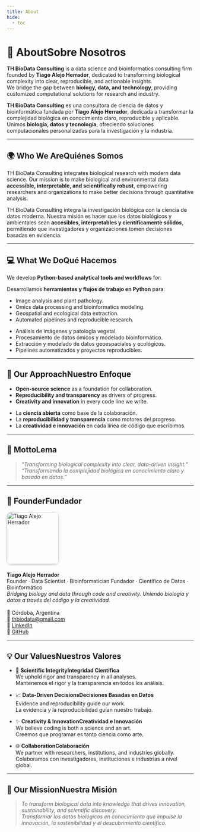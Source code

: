 ```yaml
---
title: About
hide:
  - toc
---
```


# 🧬 <span class="lang lang-en">About</span><span class="lang lang-es">Sobre Nosotros</span>

<p class="lang lang-en">
  <strong>TH BioData Consulting</strong> is a data science and bioinformatics consulting firm founded by
  <strong>Tiago Alejo Herrador</strong>, dedicated to transforming biological complexity into clear,
  reproducible, and actionable insights.<br>
  We bridge the gap between <strong>biology, data, and technology</strong>, providing customized computational
  solutions for research and industry.
</p>

<p class="lang lang-es">
  <strong>TH BioData Consulting</strong> es una consultora de ciencia de datos y bioinformática fundada por
  <strong>Tiago Alejo Herrador</strong>, dedicada a transformar la complejidad biológica en conocimiento claro,
  reproducible y aplicable.<br>
  Unimos <strong>biología, datos y tecnología</strong>, ofreciendo soluciones computacionales personalizadas para
  la investigación y la industria.
</p>

---

## 🌍 <span class="lang lang-en">Who We Are</span><span class="lang lang-es">Quiénes Somos</span>

<p class="lang lang-en">
  TH BioData Consulting integrates biological research with modern data science.
  Our mission is to make biological and environmental data <strong>accessible, interpretable, and scientifically robust</strong>,
  empowering researchers and organizations to make better decisions through quantitative analysis.
</p>

<p class="lang lang-es">
  TH BioData Consulting integra la investigación biológica con la ciencia de datos moderna.
  Nuestra misión es hacer que los datos biológicos y ambientales sean
  <strong>accesibles, interpretables y científicamente sólidos</strong>,
  permitiendo que investigadores y organizaciones tomen decisiones basadas en evidencia.
</p>

---

## 💻 <span class="lang lang-en">What We Do</span><span class="lang lang-es">Qué Hacemos</span>

<p class="lang lang-en">
  We develop <strong>Python-based analytical tools and workflows</strong> for:
</p>
<p class="lang lang-es">
  Desarrollamos <strong>herramientas y flujos de trabajo en Python</strong> para:
</p>

<ul class="lang lang-en">
  <li>Image analysis and plant pathology.</li>
  <li>Omics data processing and bioinformatics modeling.</li>
  <li>Geospatial and ecological data extraction.</li>
  <li>Automated pipelines and reproducible research.</li>
</ul>

<ul class="lang lang-es">
  <li>Análisis de imágenes y patología vegetal.</li>
  <li>Procesamiento de datos ómicos y modelado bioinformático.</li>
  <li>Extracción y modelado de datos geoespaciales y ecológicos.</li>
  <li>Pipelines automatizados y proyectos reproducibles.</li>
</ul>

---

## 🧩 <span class="lang lang-en">Our Approach</span><span class="lang lang-es">Nuestro Enfoque</span>

<ul class="lang lang-en">
  <li><strong>Open-source science</strong> as a foundation for collaboration.</li>
  <li><strong>Reproducibility and transparency</strong> as drivers of progress.</li>
  <li><strong>Creativity and innovation</strong> in every code line we write.</li>
</ul>

<ul class="lang lang-es">
  <li>La <strong>ciencia abierta</strong> como base de la colaboración.</li>
  <li>La <strong>reproducibilidad y transparencia</strong> como motores del progreso.</li>
  <li>La <strong>creatividad e innovación</strong> en cada línea de código que escribimos.</li>
</ul>

---

## 💬 <span class="lang lang-en">Motto</span><span class="lang lang-es">Lema</span>

> <em class="lang lang-en">“Transforming biological complexity into clear, data-driven insight.”</em>  
> <em class="lang lang-es">“Transformando la complejidad biológica en conocimiento claro y basado en datos.”</em>

---

## 👤 <span class="lang lang-en">Founder</span><span class="lang lang-es">Fundador</span>

<div style="display:flex;align-items:flex-start;gap:20px;flex-wrap:wrap;margin-top:10px;">
  <div style="flex-shrink:0;">
    <img src="/assets/tiago_profile.png" alt="Tiago Alejo Herrador" width="140" style="border-radius:12px;box-shadow:0 2px 6px rgba(0,0,0,0.15);">
  </div>
  <div style="max-width:650px;">
    <strong>Tiago Alejo Herrador</strong><br>
    <span class="lang lang-en">Founder · Data Scientist · Bioinformatician</span>
    <span class="lang lang-es">Fundador · Científico de Datos · Bioinformático</span><br>
    <em class="lang lang-en">Bridging biology and data through code and creativity.</em>
    <em class="lang lang-es">Uniendo biología y datos a través del código y la creatividad.</em><br><br>
    📍 Córdoba, Argentina<br>
    📧 <a href="mailto:thbiodata@gmail.com">thbiodata@gmail.com</a><br>
    🔗 <a href="https://www.linkedin.com/in/tiago-alejo-herrador-425090316" target="_blank">LinkedIn</a><br>
    🔗 <a href="https://github.com/tiagoalejoh" target="_blank">GitHub</a>
  </div>
</div>

---

## 💡 <span class="lang lang-en">Our Values</span><span class="lang lang-es">Nuestros Valores</span>

<div class="grid cards" markdown="1">

- :dna: **<span class="lang lang-en">Scientific Integrity</span><span class="lang lang-es">Integridad Científica</span>**  
  <span class="lang lang-en">We uphold rigor and transparency in all analyses.</span>  
  <span class="lang lang-es">Mantenemos el rigor y la transparencia en todos los análisis.</span>

- :chart_with_upwards_trend: **<span class="lang lang-en">Data-Driven Decisions</span><span class="lang lang-es">Decisiones Basadas en Datos</span>**  
  <span class="lang lang-en">Evidence and reproducibility guide our work.</span>  
  <span class="lang lang-es">La evidencia y la reproducibilidad guían nuestro trabajo.</span>

- :sparkles: **<span class="lang lang-en">Creativity & Innovation</span><span class="lang lang-es">Creatividad e Innovación</span>**  
  <span class="lang lang-en">We believe coding is both a science and an art.</span>  
  <span class="lang lang-es">Creemos que programar es tanto ciencia como arte.</span>

- :globe_with_meridians: **<span class="lang lang-en">Collaboration</span><span class="lang lang-es">Colaboración</span>**  
  <span class="lang lang-en">We partner with researchers, institutions, and industries globally.</span>  
  <span class="lang lang-es">Colaboramos con investigadores, instituciones e industrias a nivel global.</span>

</div>

---

## 🧭 <span class="lang lang-en">Our Mission</span><span class="lang lang-es">Nuestra Misión</span>

> <em class="lang lang-en">To transform biological data into knowledge that drives innovation, sustainability, and scientific discovery.</em>  
> <em class="lang lang-es">Transformar los datos biológicos en conocimiento que impulse la innovación, la sostenibilidad y el descubrimiento científico.</em>
